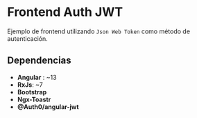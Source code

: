 # Frontend Auth JWT

Ejemplo de frontend utilizando `Json Web Token` como método de autenticación.


## Dependencias
- **Angular** : ~13
- **RxJs**: ~7
- **Bootstrap**
- **Ngx-Toastr**
- **@Auth0/angular-jwt**